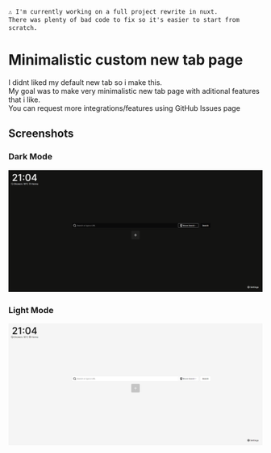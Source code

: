 ```
⚠️ I'm currently working on a full project rewrite in nuxt.
There was plenty of bad code to fix so it's easier to start from scratch.
```

# Minimalistic custom new tab page 
I didnt liked my default new tab so i make this.  <br>
My goal was to make very minimalistic new tab page with aditional features that i like. <br>
You can request more integrations/features using GitHub Issues page

<!-- ## TODO
 * Rewrite from scratch 
 * More integrations  -->

## Screenshots 
### Dark Mode
<img src="./.github/md-assets/brave_yLwywXscW9.png" alt="Dark-Mode" width="800"/>

### Light Mode
<img src="./.github/md-assets/brave_dAJuEi4BlC.png" alt="Light-Mode" width="800"/>
